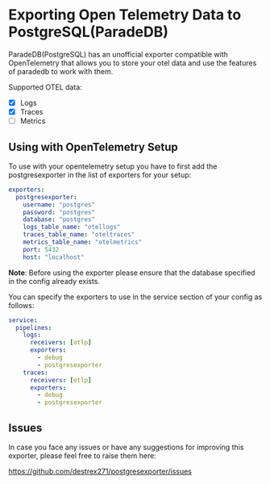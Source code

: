 # Exporting Open Telemetry Data to PostgreSQL(ParadeDB)

ParadeDB(PostgreSQL) has an unofficial exporter compatible with OpenTelemetry that allows you to store your otel data and use the features of 
paradedb to work with them.

Supported OTEL data: 
 - [x] Logs
 - [x] Traces
 - [ ] Metrics

## Using with OpenTelemetry Setup

To use with your opentelemetry setup you have to first add the postgresexporter in the list of exporters for your setup: 

```yaml
exporters:
  postgresexporter:
    username: "postgres"
    password: "postgres"
    database: "postgres"
    logs_table_name: "otellogs"
    traces_table_name: "oteltraces"
    metrics_table_name: "otelmetrics"
    port: 5432
    host: "localhost"
```
**Note**: Before using the exporter please ensure that the database specified in the config already exists.

You can specify the exporters to use in the service section of your config as follows:

```yaml
service:
  pipelines:
    logs:
      receivers: [otlp]
      exporters:
        - debug
        - postgresexporter
    traces:
      receivers: [otlp]
      exporters:
        - debug
        - postgresexporter
```

## Issues

In case you face any issues or have any suggestions for improving this exporter, please feel free to raise them here: 

https://github.com/destrex271/postgresexporter/issues